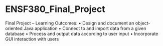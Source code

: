 # ENSF380_Final_Project
Final Project – Learning Outcomes: • Design and document an object-oriented Java application • Connect to and import data from a given database • Process and output data according to user input • Incorporate GUI interaction with users
